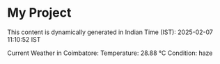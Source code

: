 # My Project

This content is dynamically generated in Indian Time (IST): 2025-02-07 11:10:52 IST


Current Weather in Coimbatore:
Temperature: 28.88 °C
Condition: haze
